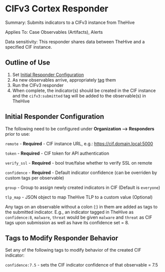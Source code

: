 # CIFv3 Cortex Responder
Summary: Submits indicators to a CIFv3 instance from TheHive

Applies To: Case Observables (Artifacts), Alerts

Data sensitivity: This responder shares data between TheHive and a specified CIF instance.

## Outline of Use

1. Set [Initial Responder Configuration](#Initial-Responder-Configuration)
2. As new observables arrive, appropriately [tag](#Tags-to-Modify-Responder-Behavior) them
3. Run the CIFv3 responder
4. When complete, the indicator(s) should be created in the CIF instance and the `cifv3:submitted` tag will be added to 
the observable(s) in TheHive

## Initial Responder Configuration

The following need to be configured under **Organization --> Responders** prior to use:

`remote` - **Required** - CIF instance URL, e.g.: https://cif.domain.local:5000

`token` - **Required** - CIF token for API authentication

`verify_ssl` - **Required** - bool true/false whether to verify SSL on remote

`confidence` - **Required** - Default indicator confidence (can be overriden by custom tags per observable)

`group` - Group to assign newly created indicators in CIF (Default is `everyone`)

`tlp_map` - JSON object to map TheHive TLP to a custom value (Optional) 

Any tags on an observable without a colon (:) in them are added as tags to the submitted indicator. 
E.g., an indicator tagged in TheHive as `confidence:8`, `malware`, `threat` would be given `malware` and `threat` as CIF tags
upon submission as well as have its confidence set = 8.

## Tags to Modify Responder Behavior

Set any of the following tags to modify behavior of the created CIF indicator:

`confidence:7.5` - sets the CIF indicator confidence of that observable = 7.5
